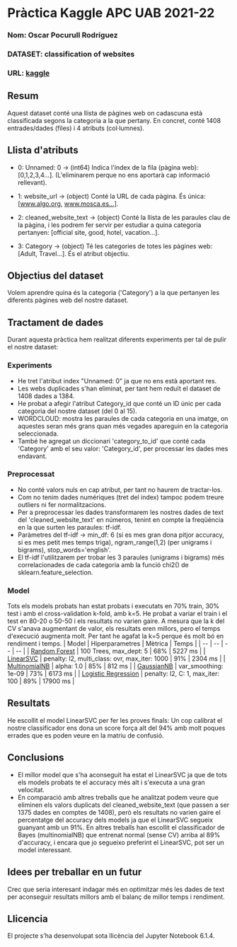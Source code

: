# Pràctica Kaggle APC UAB 2021-22
### Nom: Oscar Pocurull Rodríguez
### DATASET: classification of websites
### URL: [kaggle](http://www.kaggle.com/hetulmehta/website-classification)
## Resum
Aquest dataset conté una llista de pàgines web on cadascuna està classificada segons la categoria a la que pertany.
En concret, conté 1408 entrades/dades (files) i 4 atributs (col·lumnes).
## Llista d'atributs
- 0: Unnamed: 0 -> (int64) Indica l'índex de la fila (pàgina web): [0,1,2,3,4...]. (L'eliminarem perque no ens aportarà cap informació rellevant).

- 1: website_url -> (object) Conté la URL de cada pàgina. És única: [www.algo.org, www.mosca.es...].

- 2: cleaned_website_text -> (object) Conté la llista de les paraules clau de la pàgina, i les podrem fer servir per estudiar a quina categoria pertanyen: [official site, good, hotel, vacation...].

- 3: Category -> (object) Té les categories de totes les pàgines web: [Adult, Travel...]. És el atribut objectiu.
## Objectius del dataset
Volem aprendre quina és la categoria ('Category') a la que pertanyen les diferents pàgines web del nostre dataset.
## Tractament de dades
Durant aquesta pràctica hem realitzat diferents experiments per tal de pulir el nostre dataset:
### Experiments
- He tret l'atribut index "Unnamed: 0" ja que no ens està aportant res.
- Les webs duplicades s'han eliminat, per tant hem reduït el dataset de 1408 dades a 1384.
- He probat a afegir l'atribut Category_id que conté un ID únic per cada categoria del nostre dataset (del 0 al 15).
- WORDCLOUD: mostra les paraules de cada categoria en una imatge, on aquestes seran més grans quan més vegades apareguin en la categoria seleccionada.
- També he agregat un diccionari 'category_to_id' que conté cada 'Category' amb el seu valor: 'Category_id', per processar les dades mes endavant.

### Preprocessat
- No conté valors nuls en cap atribut, per tant no haurem de tractar-los.
- Com no tenim dades numériques (tret del index) tampoc podem treure outliers ni fer normalitzacions.
- Per a preprocessar les dades transformarem les nostres dades de text del 'cleaned_website_text' en números, tenint en compte la freqüéncia en la que surten les paraules: tf-idf.
- Paràmetres del tf-idf -> min_df: 6 (si es mes gran dona pitjor accuracy, si es mes petit mes temps triga), ngram_range(1,2) (per unigrams i bigrams), stop_words='english'.
- El tf-idf l'utilitzarem per trobar les 3 paraules (unigrams i bigrams) més correlacionades de cada categoria amb la funció chi2() de sklearn.feature_selection.
### Model
Tots els models probats han estat probats i executats en 70% train, 30% test i amb el cross-validation k-fold, amb k=5.
He probat a variar el train i el test en 80-20 o 50-50 i els resultats no varien gaire.
A mesura que la k del CV s'anava augmentant de valor, els resultats eren millors, pero el temps d'execució augmenta molt. Per tant he agafat la k=5 perque és molt bó en rendiment i temps.
| Model | Hiperparametres | Mètrica | Temps |
| -- | -- | -- | -- |
| [Random Forest](link) | 100 Trees, max_dept: 5 | 68% | 5227 ms |
| [LinearSVC](link) | penalty: l2, multi_class: ovr, max_iter: 1000 | 91% | 2304 ms |
| [MultinomialNB](link) | alpha: 1.0 | 85% | 812 ms |
| [GaussianNB](link) | var_smoothing: 1e-09 | 73% | 6173 ms |
| [Logistic Regression](link) | penalty: l2, C: 1, max_iter: 100 | 89% | 17900 ms |
## Resultats
He escollit el model LinearSVC per fer les proves finals:
Un cop calibrat el nostre classificador ens dona un score força alt del 94% amb molt poques errades que es poden veure en la matriu de confusió.
## Conclusions
- El millor model que s'ha aconseguit ha estat el LinearSVC ja que de tots els models probats te el accuracy més alt i s'executa a una gran velocitat.
- En comparació amb altres treballs que he analitzat podem veure que eliminen els valors duplicats del cleaned_website_text (que passen a ser 1375 dades en comptes de 1408), però els resultats no varien gaire el percentatge del accuracy dels models ja que el LinearSVC segueix guanyant amb un 91%. En altres treballs han escollit el classificador de Bayes (multinomialNB) que entrenat normal (sense CV) arriba al 89% d'accuracy, i encara que jo segueixo preferint el LinearSVC, pot ser un model interessant.
## Idees per treballar en un futur
Crec que seria interesant indagar més en optimitzar més les dades de text per aconseguir resultats millors amb el balanç de millor temps i rendiment.
## Llicencia
El projecte s’ha desenvolupat sota llicència del Jupyter Notebook 6.1.4.
